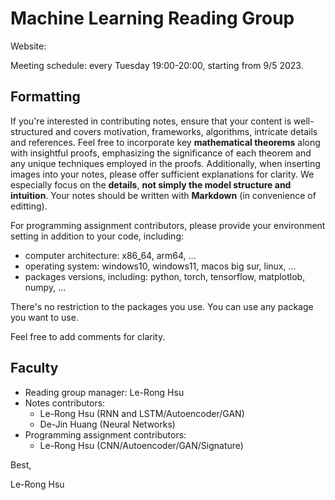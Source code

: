 # Machine Learning Reading Group

Website: 

Meeting schedule: every Tuesday 19:00-20:00, starting from 9/5 2023. 

## Formatting
If you're interested in contributing notes, ensure that your content is well-structured and covers motivation, frameworks, algorithms, intricate details and references. Feel free to incorporate key **mathematical theorems** along with insightful proofs, emphasizing the significance of each theorem and any unique techniques employed in the proofs. Additionally, when inserting images into your notes, please offer sufficient explanations for clarity. We especially focus on the **details**, **not simply the model structure and intuition**. Your notes should be written with **Markdown** (in convenience of editting).

For programming assignment contributors, please provide your environment setting in addition to your code, including:
- computer architecture: x86_64, arm64, ...
- operating system: windows10, windows11, macos big sur, linux, ...
- packages versions, including: python, torch, tensorflow, matplotlob, numpy, ...

There's no restriction to the packages you use. You can use any package you want to use.

Feel free to add comments for clarity. 
## Faculty
- Reading group manager: Le-Rong Hsu 
- Notes contributors:
  - Le-Rong Hsu (RNN and LSTM/Autoencoder/GAN)
  - De-Jin Huang (Neural Networks)
- Programming assignment contributors:
  - Le-Rong Hsu (CNN/Autoencoder/GAN/Signature)


Best, 

Le-Rong Hsu

